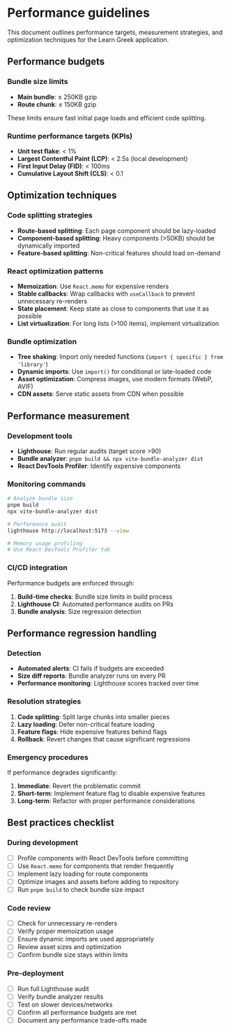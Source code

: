 # Performance guidelines

This document outlines performance targets, measurement strategies, and optimization techniques for the Learn Greek application.

## Performance budgets

### Bundle size limits

- **Main bundle**: ≤ 250KB gzip
- **Route chunk**: ≤ 150KB gzip

These limits ensure fast initial page loads and efficient code splitting.

### Runtime performance targets (KPIs)

- **Unit test flake**: < 1%
- **Largest Contentful Paint (LCP)**: < 2.5s (local development)
- **First Input Delay (FID)**: < 100ms
- **Cumulative Layout Shift (CLS)**: < 0.1

## Optimization techniques

### Code splitting strategies

- **Route-based splitting**: Each page component should be lazy-loaded
- **Component-based splitting**: Heavy components (>50KB) should be dynamically imported
- **Feature-based splitting**: Non-critical features should load on-demand

### React optimization patterns

- **Memoization**: Use `React.memo` for expensive renders
- **Stable callbacks**: Wrap callbacks with `useCallback` to prevent unnecessary re-renders
- **State placement**: Keep state as close to components that use it as possible
- **List virtualization**: For long lists (>100 items), implement virtualization

### Bundle optimization

- **Tree shaking**: Import only needed functions (`import { specific } from 'library'`)
- **Dynamic imports**: Use `import()` for conditional or late-loaded code
- **Asset optimization**: Compress images, use modern formats (WebP, AVIF)
- **CDN assets**: Serve static assets from CDN when possible

## Performance measurement

### Development tools

- **Lighthouse**: Run regular audits (target score >90)
- **Bundle analyzer**: `pnpm build && npx vite-bundle-analyzer dist`
- **React DevTools Profiler**: Identify expensive components

### Monitoring commands

```bash
# Analyze bundle size
pnpm build
npx vite-bundle-analyzer dist

# Performance audit
lighthouse http://localhost:5173 --view

# Memory usage profiling
# Use React DevTools Profiler tab
```

### CI/CD integration

Performance budgets are enforced through:

1. **Build-time checks**: Bundle size limits in build process
2. **Lighthouse CI**: Automated performance audits on PRs
3. **Bundle analysis**: Size regression detection

## Performance regression handling

### Detection

- **Automated alerts**: CI fails if budgets are exceeded
- **Size diff reports**: Bundle analyzer runs on every PR
- **Performance monitoring**: Lighthouse scores tracked over time

### Resolution strategies

1. **Code splitting**: Split large chunks into smaller pieces
2. **Lazy loading**: Defer non-critical feature loading
3. **Feature flags**: Hide expensive features behind flags
4. **Rollback**: Revert changes that cause significant regressions

### Emergency procedures

If performance degrades significantly:

1. **Immediate**: Revert the problematic commit
2. **Short-term**: Implement feature flag to disable expensive features
3. **Long-term**: Refactor with proper performance considerations

## Best practices checklist

### During development

- [ ] Profile components with React DevTools before committing
- [ ] Use `React.memo` for components that render frequently
- [ ] Implement lazy loading for route components
- [ ] Optimize images and assets before adding to repository
- [ ] Run `pnpm build` to check bundle size impact

### Code review

- [ ] Check for unnecessary re-renders
- [ ] Verify proper memoization usage
- [ ] Ensure dynamic imports are used appropriately
- [ ] Review asset sizes and optimization
- [ ] Confirm bundle size stays within limits

### Pre-deployment

- [ ] Run full Lighthouse audit
- [ ] Verify bundle analyzer results
- [ ] Test on slower devices/networks
- [ ] Confirm all performance budgets are met
- [ ] Document any performance trade-offs made